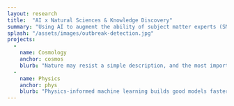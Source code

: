 ```yaml
---
layout: research
title:  "AI x Natural Sciences & Knowledge Discovery"
summary: "Using AI to augment the ability of subject matter experts (SMEs) to pour through trememdous amounts of data and exract insights which further human knowledge and understanding of the universe."
splash: "/assets/images/outbreak-detection.jpg"
projects:
  - 
    name: Cosmology
    anchor: cosmos
    blurb: "Nature may resist a simple description, and the most important discoveries of the next century may be complex theories with countless variables and parameters. The era of big data opens up a promising new approach to scientific discovery. We develop statistical and machine learning methods for using observed and simulated data to advance machine learning with applications to cosmology. Bayesian Optimization based active-learning methods accelearte both the execution of the cosmological simulations and the search for best-fitting parameters. Many cosmology and other science applications require ML methods that can operate on more complex objects such as functions, distributions, or set and point clouds. The goal of this work is to make fundamental contributions in machine learning, statistics, and cosmology."
  -
    name: Physics
    anchor: phys
    blurb: "Physics-informed machine learning builds good models faster. The lab works with physicists to make fundamental contributions to physical science, ranging from reinforcement learning for plasma control policies for nuclear fusion to high fidelity synthetic data generation governed by the laws of physics."
---
```



<!-- Notes
Cosmology
Blurb for cosmology taken from Barnabas' final project report https://www.osti.gov/servlets/purl/1572709

Physics
Info on RL for plasma control from Viraj's thesis proposal https://www.ri.cmu.edu/event/on-sample-efficient-reinforcement-learning-for-nuclear-fusion/
It seems like the first half of the work with LLNL should fall under this fundamental physics x ML category, and the second half falls under radiation safety
-->

